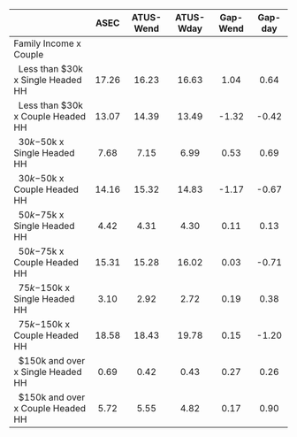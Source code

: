 
|                      |         ASEC |    ATUS-Wend |    ATUS-Wday |     Gap-Wend |      Gap-day |
| -------------------- | :----------: | :----------: | :----------: | :----------: | :----------: |
| Family Income x Couple |              |              |              |              |              |
| &nbsp;&nbsp;Less than $30k x Single Headed HH |        17.26 |        16.23 |        16.63 |         1.04 |         0.64 |
| &nbsp;&nbsp;Less than $30k x Couple Headed HH |        13.07 |        14.39 |        13.49 |        -1.32 |        -0.42 |
| &nbsp;&nbsp;$30k-$50k x Single Headed HH |         7.68 |         7.15 |         6.99 |         0.53 |         0.69 |
| &nbsp;&nbsp;$30k-$50k x Couple Headed HH |        14.16 |        15.32 |        14.83 |        -1.17 |        -0.67 |
| &nbsp;&nbsp;$50k-$75k x Single Headed HH |         4.42 |         4.31 |         4.30 |         0.11 |         0.13 |
| &nbsp;&nbsp;$50k-$75k x Couple Headed HH |        15.31 |        15.28 |        16.02 |         0.03 |        -0.71 |
| &nbsp;&nbsp;$75k-$150k x Single Headed HH |         3.10 |         2.92 |         2.72 |         0.19 |         0.38 |
| &nbsp;&nbsp;$75k-$150k x Couple Headed HH |        18.58 |        18.43 |        19.78 |         0.15 |        -1.20 |
| &nbsp;&nbsp;$150k and over x Single Headed HH |         0.69 |         0.42 |         0.43 |         0.27 |         0.26 |
| &nbsp;&nbsp;$150k and over x Couple Headed HH |         5.72 |         5.55 |         4.82 |         0.17 |         0.90 |


